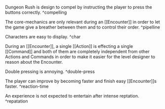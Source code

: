 Dungeon Rush is design to compel by instructing the player to press the buttons correctly.
^compelling

The core-mechanics are only relevant during an [[Encounter]] in order to let the game give a breather between them and to control their order.
^pipelline

Characters are easy to display.
^char

During an [[Encounter]], a single [[Action]] is effecting a single [[Command]] and both of them are completely independent from other Actions and Commands in order to make it easier for the level designer to reason about the Encounter.

Double pressing is annoying.
^double-press

The player can improve by becoming faster and finish easy [[Encounter]]s faster.
^reaction-time

An experience is not expected to entertain after intense reptation.
^repatation